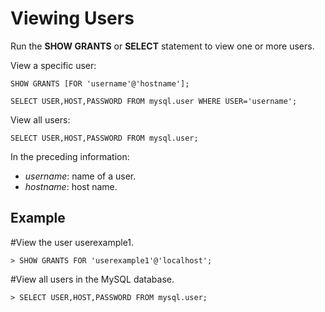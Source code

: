 # Viewing Users<a name="EN-US_TOPIC_0230408670"></a>

Run the  **SHOW GRANTS**  or  **SELECT**  statement to view one or more users.

View a specific user:

```
SHOW GRANTS [FOR 'username'@'hostname'];
```

```
SELECT USER,HOST,PASSWORD FROM mysql.user WHERE USER='username';
```

View all users:

```
SELECT USER,HOST,PASSWORD FROM mysql.user;
```

In the preceding information:

-   _username_: name of a user.
-   _hostname_: host name.

## Example<a name="section207605920321"></a>

\#View the user userexample1.

```
> SHOW GRANTS FOR 'userexample1'@'localhost';
```

\#View all users in the MySQL database.

```
> SELECT USER,HOST,PASSWORD FROM mysql.user;
```

